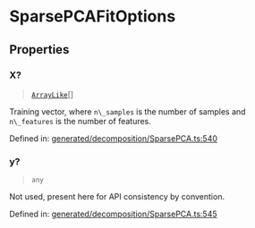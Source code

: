 # SparsePCAFitOptions

## Properties

### X?

> [`ArrayLike`](../types/ArrayLike.md)[]

Training vector, where `n\_samples` is the number of samples and `n\_features` is the number of features.

Defined in:  [generated/decomposition/SparsePCA.ts:540](https://github.com/transitive-bullshit/scikit-learn-ts/blob/b59c1ff/packages/sklearn/src/generated/decomposition/SparsePCA.ts#L540)

### y?

> `any`

Not used, present here for API consistency by convention.

Defined in:  [generated/decomposition/SparsePCA.ts:545](https://github.com/transitive-bullshit/scikit-learn-ts/blob/b59c1ff/packages/sklearn/src/generated/decomposition/SparsePCA.ts#L545)
